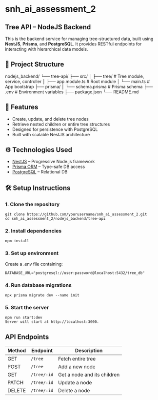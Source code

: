 # snh_ai_assessment_2

## Tree API – NodeJS Backend

This is the backend service for managing tree-structured data, built using **NestJS**, **Prisma**, and **PostgreSQL**. It provides RESTful endpoints for interacting with hierarchical data models.

## 📁 Project Structure
nodejs_backend/
└── tree-api/
├── src/
│ ├── tree/ # Tree module, service, controller
│ ├── app.module.ts # Root module
│ └── main.ts # App bootstrap
├── prisma/
│ └── schema.prisma # Prisma schema
├── .env # Environment variables
├── package.json
└── README.md


## 🚀 Features

- Create, update, and delete tree nodes
- Retrieve nested children or entire tree structures
- Designed for persistence with PostgreSQL
- Built with scalable NestJS architecture

## ⚙️ Technologies Used

- [NestJS](https://nestjs.com/) – Progressive Node.js framework
- [Prisma ORM](https://www.prisma.io/) – Type-safe DB access
- [PostgreSQL](https://www.postgresql.org/) – Relational DB

## 🛠️ Setup Instructions

### 1. Clone the repository

```
git clone https://github.com/yourusername/snh_ai_assessment_2.git
cd snh_ai_assessment_2/nodejs_backend/tree-api
```

### 2. Install dependencies

```
npm install
```

### 3. Set up environment

Create a .env file containing:
```
DATABASE_URL="postgresql://user:password@localhost:5432/tree_db"
```

### 4. Run database migrations

```
npx prisma migrate dev --name init
```

### 5. Start the server

```
npm run start:dev
Server will start at http://localhost:3000.
```

## API Endpoints

| Method | Endpoint    | Description                 |
| ------ | ----------- | --------------------------- |
| GET    | `/tree`     | Fetch entire tree           |
| POST   | `/tree`     | Add a new node              |
| GET    | `/tree/:id` | Get a node and its children |
| PATCH  | `/tree/:id` | Update a node               |
| DELETE | `/tree/:id` | Delete a node               |




